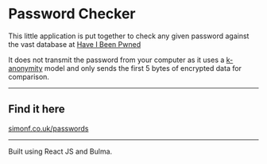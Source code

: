 # Password Checker

This little application is put together to check any given password against the vast database at [Have I Been Pwned](https://haveibeenpwned.com/)

It does not transmit the password from your computer as it uses a [k-anonymity](https://en.wikipedia.org/wiki/K-anonymity) model and only sends the first 5 bytes of encrypted data for comparison.

---

## Find it here
[simonf.co.uk/passwords](https://simonf.co.uk/passwords)

---

Built using React JS and Bulma.